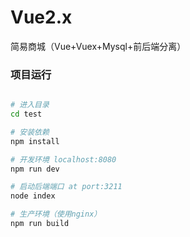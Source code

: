 # Vue2.x
简易商城（Vue+Vuex+Mysql+前后端分离）

### 项目运行

```bash

# 进入目录
cd test

# 安装依赖
npm install

# 开发环境 localhost:8080
npm run dev

# 启动后端端口 at port:3211
node index

# 生产环境（使用nginx）
npm run build

```
